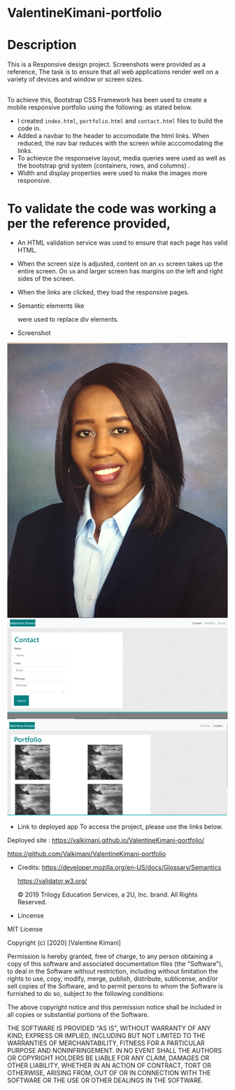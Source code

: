 # ValentineKimani-portfolio

<!--Added a description of the refactor project-->

# Description

This is a Responsive design project. Screenshots were provided as a reference, The task is to ensure that all web applications render well on a variety of devices and window or screen sizes.

##

To achieve this, Bootstrap CSS Framework has been used to create a mobile responsive portfolio using the following:
as stated below.

- I created `index.html`, `portfolio.html` and `contact.html` files to build the code in.
- Added a navbar to the header to accomodate the html links. When reduced, the nav bar reduces with the screen while acccomodating the links.
- To achievce the responseive layout, media queries were used as well as the bootstrap grid system (containers, rows, and columns) .
- Width and display properties were used to make the images more responsive.

# To validate the code was working a per the reference provided,

- An HTML validation service was used to ensure that each page has valid HTML.
- When the screen size is adjusted, content on an `xs` screen takes up the entire screen. On `sm` and larger screen has margins on the left and right sides of the screen.
- When the links are clicked, they load the responsive pages.
- Semantic elements like <nav></nav> were used to replace div elements.

- Screenshot

![About](./images/About.jpg)
![Contact](./images/contact.png)
![Portfolio](./images/portfolio.png)

- Link to deployed app
  To access the project, please use the links below.

Deployed site : https://valkimani.github.io/ValentineKimani-portfolio/

https://github.com/Valkimani/ValentineKimani-portfolio

- Credits:
  https://developer.mozilla.org/en-US/docs/Glossary/Semantics

  https://validator.w3.org/

  © 2019 Trilogy Education Services, a 2U, Inc. brand. All Rights Reserved.

- Lincense

MIT License

Copyright (c) [2020] [Valentine Kimani]

Permission is hereby granted, free of charge, to any person obtaining a copy
of this software and associated documentation files (the "Software"), to deal
in the Software without restriction, including without limitation the rights
to use, copy, modify, merge, publish, distribute, sublicense, and/or sell
copies of the Software, and to permit persons to whom the Software is
furnished to do so, subject to the following conditions:

The above copyright notice and this permission notice shall be included in all
copies or substantial portions of the Software.

THE SOFTWARE IS PROVIDED "AS IS", WITHOUT WARRANTY OF ANY KIND, EXPRESS OR
IMPLIED, INCLUDING BUT NOT LIMITED TO THE WARRANTIES OF MERCHANTABILITY,
FITNESS FOR A PARTICULAR PURPOSE AND NONINFRINGEMENT. IN NO EVENT SHALL THE
AUTHORS OR COPYRIGHT HOLDERS BE LIABLE FOR ANY CLAIM, DAMAGES OR OTHER
LIABILITY, WHETHER IN AN ACTION OF CONTRACT, TORT OR OTHERWISE, ARISING FROM,
OUT OF OR IN CONNECTION WITH THE SOFTWARE OR THE USE OR OTHER DEALINGS IN THE
SOFTWARE.
